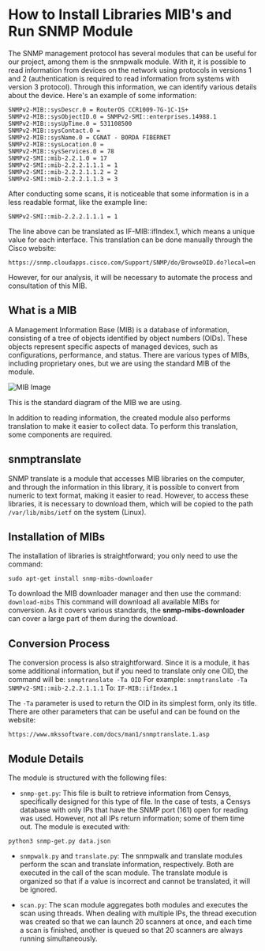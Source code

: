 # How to Install Libraries MIB's and Run SNMP Module

The SNMP management protocol has several modules that can be useful for our project, among them is the snmpwalk module. With it, it is possible to read information from devices on the network using protocols in versions 1 and 2 (authentication is required to read information from systems with version 3 protocol). Through this information, we can identify various details about the device. Here's an example of some information:

```
SNMPv2-MIB::sysDescr.0 = RouterOS CCR1009-7G-1C-1S+
SNMPv2-MIB::sysObjectID.0 = SNMPv2-SMI::enterprises.14988.1
SNMPv2-MIB::sysUpTime.0 = 531108500
SNMPv2-MIB::sysContact.0 = 
SNMPv2-MIB::sysName.0 = CGNAT - BORDA FIBERNET
SNMPv2-MIB::sysLocation.0 = 
SNMPv2-MIB::sysServices.0 = 78
SNMPv2-SMI::mib-2.2.1.0 = 17
SNMPv2-SMI::mib-2.2.2.1.1.1 = 1
SNMPv2-SMI::mib-2.2.2.1.1.2 = 2
SNMPv2-SMI::mib-2.2.2.1.1.3 = 3
```
After conducting some scans, it is noticeable that some information is in a less readable format, like the example line:
```
SNMPv2-SMI::mib-2.2.2.1.1.1 = 1
```
The line above can be translated as IF-MIB::ifIndex.1, which means a unique value for each interface. This translation can be done manually through the Cisco website:
```
https://snmp.cloudapps.cisco.com/Support/SNMP/do/BrowseOID.do?local=en
```
However, for our analysis, it will be necessary to automate the process and consultation of this MIB.

## What is a MIB
A Management Information Base (MIB) is a database of information, consisting of a tree of objects identified by object numbers (OIDs). These objects represent specific aspects of managed devices, such as configurations, performance, and status. There are various types of MIBs, including proprietary ones, but we are using the standard MIB of the module.

![MIB Image](/img/mib-tree-diagram.png)

This is the standard diagram of the MIB we are using.

In addition to reading information, the created module also performs translation to make it easier to collect data. To perform this translation, some components are required.

## snmptranslate
SNMP translate is a module that accesses MIB libraries on the computer, and through the information in this library, it is possible to convert from numeric to text format, making it easier to read. However, to access these libraries, it is necessary to download them, which will be copied to the path ```/var/lib/mibs/ietf``` on the system (Linux).

## Installation of MIBs
The installation of libraries is straightforward; you only need to use the command:

```sudo apt-get install snmp-mibs-downloader```

To download the MIB downloader manager and then use the command:
```download-mibs```
This command will download all available MIBs for conversion. As it covers various standards, the **snmp-mibs-downloader** can cover a large part of them during the download.

## Conversion Process
The conversion process is also straightforward. Since it is a module, it has some additional information, but if you need to translate only one OID, the command will be:
```snmptranslate -Ta OID```
For example:
```snmptranslate -Ta SNMPv2-SMI::mib-2.2.2.1.1.1```
To:
```IF-MIB::ifIndex.1```

The ```-Ta``` parameter is used to return the OID in its simplest form, only its title. There are other parameters that can be useful and can be found on the website:

```
https://www.mkssoftware.com/docs/man1/snmptranslate.1.asp
```

## Module Details
The module is structured with the following files:
  - ```snmp-get.py```: This file is built to retrieve information from Censys, specifically designed for this type of file. In the case of tests, a Censys database with only IPs that have the SNMP port (161) open for reading was used. However, not all IPs return information; some of them time out. The module is executed with:
  ```
  python3 snmp-get.py data.json
  ```

  - ```snmpwalk.py``` and ```translate.py```: The snmpwalk and translate modules perform the scan and translate information, respectively. Both are executed in the call of the scan module. The translate module is organized so that if a value is incorrect and cannot be translated, it will be ignored.

  - ```scan.py```: The scan module aggregates both modules and executes the scan using threads. When dealing with multiple IPs, the thread execution was created so that we can launch 20 scanners at once, and each time a scan is finished, another is queued so that 20 scanners are always running simultaneously.